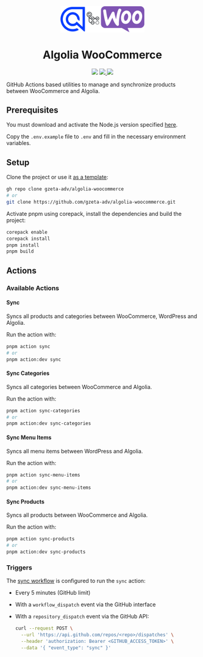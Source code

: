 <div align="center">
  <picture>
    <source media="(prefers-color-scheme: light)" srcset=".github/static/logo.png" width="220">
    <source media="(prefers-color-scheme: dark)" srcset=".github/static/logo-light.png" width="220">
    <img src=".github/static/logo.png" width="220">
  </picture>
  <h1>Algolia WooCommerce</h1>
  <img src="https://img.shields.io/github/package-json/v/gzeta-adv/algolia-woocommerce?style=flat&color=white">
  <a href="https://github.com/gzeta-adv/algolia-woocommerce/actions/workflows/sync.yml">
    <img src="https://github.com/gzeta-adv/algolia-woocommerce/actions/workflows/sync.yml/badge.svg" />
  </a>
  <a href="https://github.com/gzeta-adv/algolia-woocommerce/actions/workflows/validate-commits.yml">
    <img src="https://github.com/gzeta-adv/algolia-woocommerce/actions/workflows/validate-commits.yml/badge.svg" />
  </a>
</div>

GitHub Actions based utilities to manage and synchronize products between WooCommerce and Algolia.

## Prerequisites

You must download and activate the Node.js version specified [here](.node-version).

Copy the `.env.example` file to `.env` and fill in the necessary environment variables.

## Setup

Clone the project or use it [as a template](https://github.com/new?template_name=algolia-woocommerce&template_owner=gzeta-adv):

```sh
gh repo clone gzeta-adv/algolia-woocommerce
# or
git clone https://github.com/gzeta-adv/algolia-woocommerce.git
```

Activate pnpm using corepack, install the dependencies and build the project:

```sh
corepack enable
corepack install
pnpm install
pnpm build
```

## Actions

### Available Actions

#### Sync

Syncs all products and categories between WooCommerce, WordPress and Algolia.

Run the action with:

```sh
pnpm action sync
# or
pnpm action:dev sync
```

#### Sync Categories

Syncs all categories between WooCommerce and Algolia.

Run the action with:

```sh
pnpm action sync-categories
# or
pnpm action:dev sync-categories
```

#### Sync Menu Items

Syncs all menu items between WordPress and Algolia.

Run the action with:

```sh
pnpm action sync-menu-items
# or
pnpm action:dev sync-menu-items
```

#### Sync Products

Syncs all products between WooCommerce and Algolia.

Run the action with:

```sh
pnpm action sync-products
# or
pnpm action:dev sync-products
```

### Triggers

The [sync workflow](.github/workflows/sync.yml) is configured to run the `sync` action:

- Every 5 minutes (GitHub limit)
- With a `workflow_dispatch` event via the GitHub interface
- With a `repository_dispatch` event via the GitHub API:

  ```sh
  curl --request POST \
    --url 'https://api.github.com/repos/<repo>/dispatches' \
    --header 'authorization: Bearer <GITHUB_ACCESS_TOKEN>' \
    --data '{ "event_type": "sync" }'
  ```

